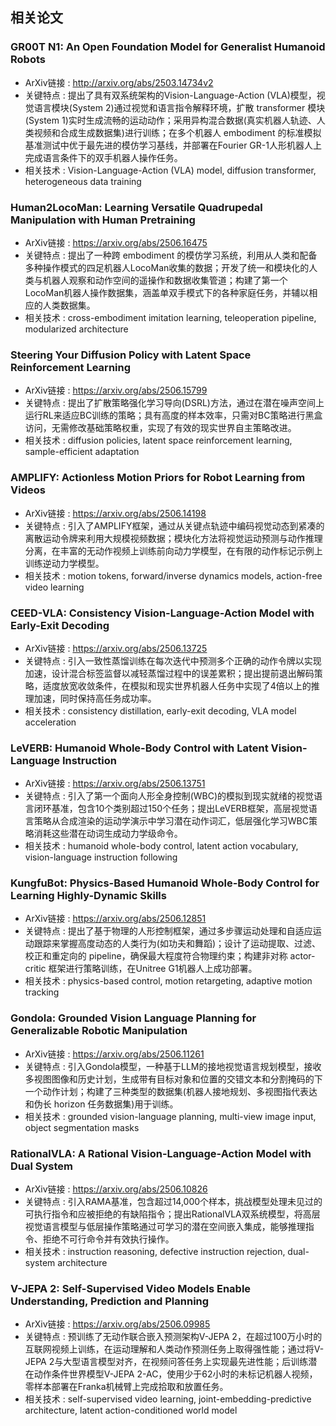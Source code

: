 ## 相关论文

### GR00T N1: An Open Foundation Model for Generalist Humanoid Robots
- ArXiv链接 : http://arxiv.org/abs/2503.14734v2
- 关键特点 : 提出了具有双系统架构的Vision-Language-Action (VLA)模型，视觉语言模块(System 2)通过视觉和语言指令解释环境，扩散 transformer 模块(System 1)实时生成流畅的运动动作；采用异构混合数据(真实机器人轨迹、人类视频和合成生成数据集)进行训练；在多个机器人 embodiment 的标准模拟基准测试中优于最先进的模仿学习基线，并部署在Fourier GR-1人形机器人上完成语言条件下的双手机器人操作任务。
- 相关技术 : Vision-Language-Action (VLA) model, diffusion transformer, heterogeneous data training

### Human2LocoMan: Learning Versatile Quadrupedal Manipulation with Human Pretraining
- ArXiv链接 : https://arxiv.org/abs/2506.16475
- 关键特点 : 提出了一种跨 embodiment 的模仿学习系统，利用从人类和配备多种操作模式的四足机器人LocoMan收集的数据；开发了统一和模块化的人类与机器人观察和动作空间的遥操作和数据收集管道；构建了第一个LocoMan机器人操作数据集，涵盖单双手模式下的各种家庭任务，并辅以相应的人类数据集。
- 相关技术 : cross-embodiment imitation learning, teleoperation pipeline, modularized architecture

### Steering Your Diffusion Policy with Latent Space Reinforcement Learning
- ArXiv链接 : https://arxiv.org/abs/2506.15799
- 关键特点 : 提出了扩散策略强化学习导向(DSRL)方法，通过在潜在噪声空间上运行RL来适应BC训练的策略；具有高度的样本效率，只需对BC策略进行黑盒访问，无需修改基础策略权重，实现了有效的现实世界自主策略改进。
- 相关技术 : diffusion policies, latent space reinforcement learning, sample-efficient adaptation

### AMPLIFY: Actionless Motion Priors for Robot Learning from Videos
- ArXiv链接 : https://arxiv.org/abs/2506.14198
- 关键特点 : 引入了AMPLIFY框架，通过从关键点轨迹中编码视觉动态到紧凑的离散运动令牌来利用大规模视频数据；模块化方法将视觉运动预测与动作推理分离，在丰富的无动作视频上训练前向动力学模型，在有限的动作标记示例上训练逆动力学模型。
- 相关技术 : motion tokens, forward/inverse dynamics models, action-free video learning

### CEED-VLA: Consistency Vision-Language-Action Model with Early-Exit Decoding
- ArXiv链接 : https://arxiv.org/abs/2506.13725
- 关键特点 : 引入一致性蒸馏训练在每次迭代中预测多个正确的动作令牌以实现加速，设计混合标签监督以减轻蒸馏过程中的误差累积；提出提前退出解码策略，适度放宽收敛条件，在模拟和现实世界机器人任务中实现了4倍以上的推理加速，同时保持高任务成功率。
- 相关技术 : consistency distillation, early-exit decoding, VLA model acceleration

### LeVERB: Humanoid Whole-Body Control with Latent Vision-Language Instruction
- ArXiv链接 : https://arxiv.org/abs/2506.13751
- 关键特点 : 引入了第一个面向人形全身控制(WBC)的模拟到现实就绪的视觉语言闭环基准，包含10个类别超过150个任务；提出LeVERB框架，高层视觉语言策略从合成渲染的运动学演示中学习潜在动作词汇，低层强化学习WBC策略消耗这些潜在动词生成动力学级命令。
- 相关技术 : humanoid whole-body control, latent action vocabulary, vision-language instruction following

### KungfuBot: Physics-Based Humanoid Whole-Body Control for Learning Highly-Dynamic Skills
- ArXiv链接 : https://arxiv.org/abs/2506.12851
- 关键特点 : 提出了基于物理的人形控制框架，通过多步骤运动处理和自适应运动跟踪来掌握高度动态的人类行为(如功夫和舞蹈)；设计了运动提取、过滤、校正和重定向的 pipeline，确保最大程度符合物理约束；构建非对称 actor-critic 框架进行策略训练，在Unitree G1机器人上成功部署。
- 相关技术 : physics-based control, motion retargeting, adaptive motion tracking

### Gondola: Grounded Vision Language Planning for Generalizable Robotic Manipulation
- ArXiv链接 : https://arxiv.org/abs/2506.11261
- 关键特点 : 引入Gondola模型，一种基于LLM的接地视觉语言规划模型，接收多视图图像和历史计划，生成带有目标对象和位置的交错文本和分割掩码的下一个动作计划；构建了三种类型的数据集(机器人接地规划、多视图指代表达和伪长 horizon 任务数据集)用于训练。
- 相关技术 : grounded vision-language planning, multi-view image input, object segmentation masks

### RationalVLA: A Rational Vision-Language-Action Model with Dual System
- ArXiv链接 : https://arxiv.org/abs/2506.10826
- 关键特点 : 引入RAMA基准，包含超过14,000个样本，挑战模型处理未见过的可执行指令和应被拒绝的有缺陷指令；提出RationalVLA双系统模型，将高层视觉语言模型与低层操作策略通过可学习的潜在空间嵌入集成，能够推理指令、拒绝不可行命令并有效执行操作。
- 相关技术 : instruction reasoning, defective instruction rejection, dual-system architecture

### V-JEPA 2: Self-Supervised Video Models Enable Understanding, Prediction and Planning
- ArXiv链接 : https://arxiv.org/abs/2506.09985
- 关键特点 : 预训练了无动作联合嵌入预测架构V-JEPA 2，在超过100万小时的互联网视频上训练，在运动理解和人类动作预测任务上取得强性能；通过将V-JEPA 2与大型语言模型对齐，在视频问答任务上实现最先进性能；后训练潜在动作条件世界模型V-JEPA 2-AC，使用少于62小时的未标记机器人视频，零样本部署在Franka机械臂上完成拾取和放置任务。
- 相关技术 : self-supervised video learning, joint-embedding-predictive architecture, latent action-conditioned world model